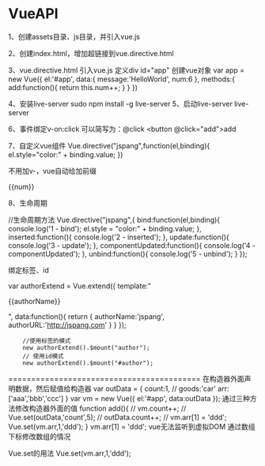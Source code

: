 # VueAPI
1、创建assets目录、js目录，并引入vue.js

2、创建index.html，增加超链接到vue.directive.html

3、vue.directive.html
引入vue.js
定义div id="app"
创建vue对象
var app = new Vue({
            el:'#app',
            data:{
                message:'HelloWorld',
                num:6
            },
            methods:{
                add:function(){
                    return this.num++;
                }
            }
        })

4、安装live-server
sudo npm install -g live-server
5、启动live-server
live-server

6、事件绑定v-on:click
可以简写为：@click
<button @click="add">add</button>


7、自定义vue组件
Vue.directive("jspang",function(el,binding){
            el.style="color:" + binding.value;
        })

        
 不用加v-，vue自动给加前缀
 <div v-jspang="color">{{num}}</div>

8、生命周期

//生命周期方法
        Vue.directive("jspang",{
            bind:function(el,binding){
                console.log('1 - bind');
                el.style = "color:" + binding.value;
            },
            inserted:function(){
                console.log('2 - inserted');
            },
            update:function(){
                console.log('3 - update');
            },
            componentUpdated:function(){
                console.log('4 - componentUpdated');
            },
            unbind:function(){
                console.log('5 - unbind');
            }
        });




绑定标签、id
<author>
    </author>
    <div id="author"></div>
var authorExtend = Vue.extend({
            template:"<p><a :href='authorURL'>{{authorName}}</a></p>",
            data:function(){
                return {
                    authorName:'jspang',
                    authorURL:'http://jspang.com'
                }
            }
        });

        //使用标签的模式
        new authorExtend().$mount("author");
        // 使用id模式
        new authorExtend().$mount("#author");


 ==========================================
 在构造器外面声明数据，然后赋值给构造器
 var outData = {
            count:1,
            // goods:'car'
            arr:['aaa','bbb','ccc']
        }
        var vm = new Vue({
            el:'#app',
            data:outData
        });
通过三种方法修改构造器外面的值
        function add(){
            // vm.count++;
            // Vue.set(outData,'count',5);
            // outData.count++;
            // vm.arr[1] = 'ddd';
            Vue.set(vm.arr,1,'ddd');
        }
vm.arr[1] = 'ddd'; vue无法监听到虚拟DOM 通过数组下标修改数组的情况

Vue.set的用法
Vue.set(vm.arr,1,'ddd');